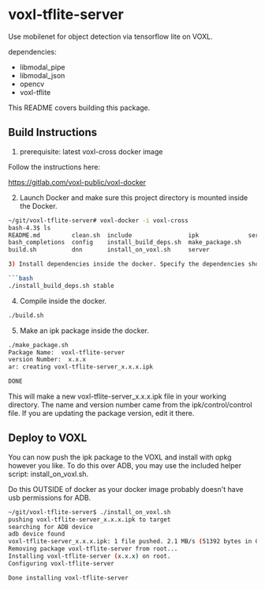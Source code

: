 # voxl-tflite-server

Use mobilenet for object detection via tensorflow lite on VOXL.

dependencies:
* libmodal_pipe
* libmodal_json
* opencv
* voxl-tflite

This README covers building this package.

## Build Instructions

1) prerequisite: latest voxl-cross docker image

Follow the instructions here:

https://gitlab.com/voxl-public/voxl-docker


2) Launch Docker and make sure this project directory is mounted inside the Docker.

```bash
~/git/voxl-tflite-server# voxl-docker -i voxl-cross
bash-4.3$ ls
README.md         clean.sh  include                ipk              service
bash_completions  config    install_build_deps.sh  make_package.sh
build.sh          dnn       install_on_voxl.sh     server

3) Install dependencies inside the docker. Specify the dependencies should be pulled from either the development (dev) or stable modalai package repos. If building the master branch you should specify `stable`, otherwise `dev`.

```bash
./install_build_deps.sh stable
```

4) Compile inside the docker.

```bash
./build.sh
```

5) Make an ipk package inside the docker.

```bash
./make_package.sh
Package Name:  voxl-tflite-server
version Number:  x.x.x
ar: creating voxl-tflite-server_x.x.x.ipk

DONE
```

This will make a new voxl-tflite-server_x.x.x.ipk file in your working directory. The name and version number came from the ipk/control/control file. If you are updating the package version, edit it there.


## Deploy to VOXL

You can now push the ipk package to the VOXL and install with opkg however you like. To do this over ADB, you may use the included helper script: install_on_voxl.sh.

Do this OUTSIDE of docker as your docker image probably doesn't have usb permissions for ADB.

```bash
~/git/voxl-tflite-server$ ./install_on_voxl.sh
pushing voxl-tflite-server_x.x.x.ipk to target
searching for ADB device
adb device found
voxl-tflite-server_x.x.x.ipk: 1 file pushed. 2.1 MB/s (51392 bytes in 0.023s)
Removing package voxl-tflite-server from root...
Installing voxl-tflite-server (x.x.x) on root.
Configuring voxl-tflite-server

Done installing voxl-tflite-server
```
